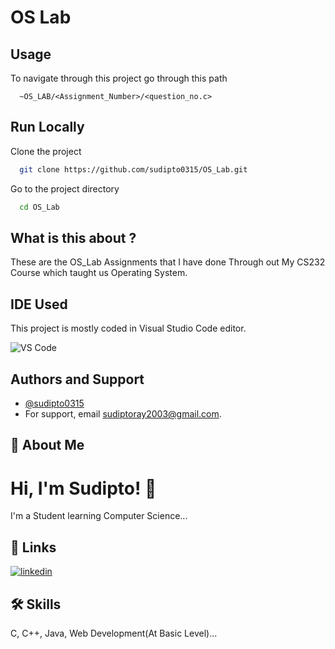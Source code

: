 
# OS Lab



## Usage

To navigate through this project go through this path

```path
  ~OS_LAB/<Assignment_Number>/<question_no.c>
```


## Run Locally

Clone the project

```bash
  git clone https://github.com/sudipto0315/OS_Lab.git
```

Go to the project directory

```bash
  cd OS_Lab
```




## What is this about ?

These are the OS_Lab Assignments that I have done Through out My CS232 Course which taught us Operating System.


## IDE Used

This project is mostly coded in Visual Studio Code editor.

![VS Code](https://upload.wikimedia.org/wikipedia/commons/thumb/9/9a/Visual_Studio_Code_1.35_icon.svg/1200px-Visual_Studio_Code_1.35_icon.svg.png)
## Authors and Support

- [@sudipto0315](https://www.github.com/sudipto0315)
- For support, email sudiptoray2003@gmail.com.



## 🚀 About Me


# Hi, I'm Sudipto! 👋

I'm a Student learning Computer Science...


## 🔗 Links
[![linkedin](https://img.shields.io/badge/linkedin-0A66C2?style=for-the-badge&logo=linkedin&logoColor=white)](https://www.linkedin.com/in/sudipto0315)


## 🛠 Skills
C, C++, Java, Web Development(At Basic Level)...

